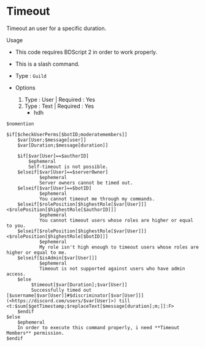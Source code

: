 # Timeout
Timeout an user for a specific duration.

Usage 
- This code requires BDScript 2 in order to work properly.
- This is a slash command.


- Type : `Guild`
- Options
   1. Type : User | Required : Yes
   2. Type : Text | Required : Yes
        - hdh

```
$nomention

$if[$checkUserPerms[$botID;moderatemembers]]
    $var[User;$message[user]]
    $var[Duration;$message[duration]]

    $if[$var[User]==$authorID]
        $ephemeral
        Self-timeout is not possible.
    $elseif[$var[User]==$serverOwner]
            $ephemeral
            Server owners cannot be timed out.
    $elseif[$var[User]==$botID]
            $ephemeral
            You cannot timeout me through my commands.
    $elseif[$rolePosition[$highestRole[$var[User]]]<$rolePosition[$highestRole[$authorID]]]
            $ephemeral
            You cannot timeout users whose roles are higher or equal to you.
    $elseif[$rolePosition[$highestRole[$var[User]]]<$rolePosition[$highestRole[$botID]]]
            $ephemeral
            My role isn't high enough to timeout users whose roles are higher or equal to me.
    $elseif[$isAdmin[$var[User]]]
            $ephemeral
            Timeout is not supported against users who have admin access.
    $else
         $timeout[$var[Duration];$var[User]]
         Successfully timed out [$username[$var[User]]#$discriminator[$var[User]]](<https://discord.com/users/$var[User]>) till <t:$sum[$getTimestamp;$replaceText[$message[duration];m;]]:F>
    $endif
$else
    $ephemeral
    In order to execute this command properly, i need **Timeout Members** permission.
$endif
```
